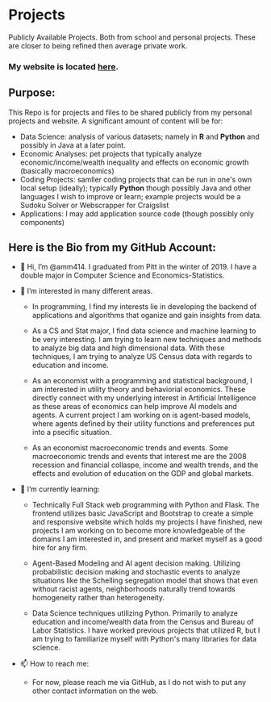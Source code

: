 # Projects
Publicly Available Projects.  Both from school and personal projects.  These are closer to being refined then average private work.

### My website is located [here](https://andrew-morgan-website.herokuapp.com).

## Purpose: 

This Repo is for projects and files to be shared publicly from my personal projects and website. A significant amount of content will be for:

- Data Science: analysis of various datasets; namely in **R** and **Python** and possibly in Java at a later point.
- Economic Analyses: pet projects that typically analyze economic/income/wealth inequality and effects on economic growth (basically macroeconomics)
- Coding Projects: samller coding projects that can be run in one's own local setup (ideally); typically **Python** though possibly Java and other languages I wish to improve or learn; example projects would be a Sudoku Solver or Webscrapper for Craigslist
- Applications: I may add application source code (though possibly only components)



## Here is the Bio from my GitHub Account:

- 👋 Hi, I’m @amm414. I graduated from Pitt in the winter of 2019. I have a double major in Computer Science and Economics-Statistics. 


- 👀 I’m interested in many different areas. 
 
  + In programming, I find my interests lie in developing the backend of applications and algorithms that oganize and gain insights from data. 
  
  + As a CS and Stat major, I find data science and machine learning to be very interesting. I am trying to learn new techniques
  and methods to analyze big data and high dimensional data. With these techniques, I am trying to analyze US Census data with regards to education and income.

  + As an economist with a programming and statistical background, I am interested in utility theory and behaviorial economics. These directly connect with my 
  underlying interest in Artificial Intelligence as these areas of economics can help improve AI models and agents. A current project I am working on is agent-based 
  models, where agents defined by their utility functions and preferences put into a psecific situation. 
  
  + As an economist macroeconomic trends and events. Some macroeconomic trends and events that interest me are the 2008 recession and financial collaspe, 
  income and wealth trends, and the effects and evolution of education on the GDP and global markets. 



- 🌱 I’m currently learning:
  
  + Technically Full Stack web programming with Python and Flask. The frontend utilizes basic JavaScript and Bootstrap to create a 
  simple and responsive website which holds my projects I have finished, new projects I am working on to become more knowledgeable 
  of the domains I am interested in, and present and market myself as a good hire for any firm. 
  
  + Agent-Based Modeling and AI agent decision making. Utilizing probabilistic decision making and stochastic events to analyze situations like the 
  Schelling segregation model that shows that even without racist agents, neighborhoods naturally trend towards homogeneity rather than heterogeneity. 
  
  + Data Science techniques utilizing Python. Primarily to analyze education and income/wealth data from the Census and Bureau of Labor Statistics. 
  I have worked previous projects that utilized R, but I am trying to familiarize myself with Python's many libraries for data science. 


- 📫 How to reach me:
  + For now, please reach me via GitHub, as I do not wish to put any other contact information on the web. 




<!---
amm414/amm414 is a ✨ special ✨ repository because its `README.md` (this file) appears on your GitHub profile.
You can click the Preview link to take a look at your changes.
--->
